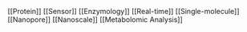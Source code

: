 [[Protein]]
[[Sensor]]
[[Enzymology]]
[[Real-time]]
[[Single-molecule]]
[[Nanopore]]
[[Nanoscale]]
[[Metabolomic Analysis]]
